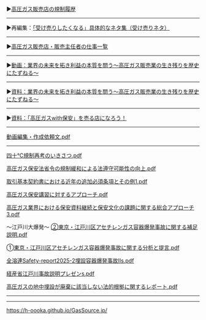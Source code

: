 ▶[高圧ガス販売店の規制履歴](https://h-oooka.github.io/GasSource.jp/IGas_distributors_Timeline.html)

---
▶再編集：[「受け売りしたくなる」具体的なネタ集（受け売りネタ）](https://h-oooka.github.io/GasSource.jp/A_collection_of_specific_topics.html)

---
▶[高圧ガス販売店・販売主任者の仕事一覧](https://github.com/h-oooka/GasSource.jp/blob/main/%E9%AB%98%E5%9C%A7%E3%82%AC%E3%82%B9%E8%B2%A9%E5%A3%B2%E5%BA%97%E3%83%BB%E8%B2%A9%E5%A3%B2%E4%B8%BB%E4%BB%BB%E8%80%85%E3%81%AE%E4%BB%95%E4%BA%8B%E3%81%96%E3%81%A3%E3%81%A8%E4%B8%80%E8%A6%A72023.md)

---
▶[動画：業界の未来を拓き利益の本質を問う〜高圧ガス販売業の生き残りを歴史にたずねる〜](https://youtu.be/BITLzXlhM98)


---
▶[資料：業界の未来を拓き利益の本質を問う〜高圧ガス販売業の生き残りを歴史にたずねる〜](https://github.com/h-oooka/GasSource.jp/blob/main/%E6%A5%AD%E7%95%8C%E3%81%AE%E6%9C%AA%E6%9D%A5%E3%82%92%E6%8B%93%E3%81%8D%E5%88%A9%E7%9B%8A%E3%81%AE%E6%9C%AC%E8%B3%AA%E3%82%92%E5%95%8F%E3%81%86%E3%80%9C%E9%AB%98%E5%9C%A7%E3%82%AC%E3%82%B9%E8%B2%A9%E5%A3%B2%E6%A5%AD%E3%81%AE%E7%94%9F%E3%81%8D%E6%AE%8B%E3%82%8A%E3%82%92%E6%AD%B4%E5%8F%B2%E3%81%AB%E3%81%9F%E3%81%9A%E3%81%AD%E3%82%8B%E3%80%9C.pdf)


---
▶[資料：「高圧ガスwith保安」を売る店になろう！](https://github.com/h-oooka/GasSource.jp/blob/main/%E6%A5%AD%E7%95%8C%E3%81%AE%E6%9C%AA%E6%9D%A5%E3%82%92%E6%8B%93%E3%81%8D%E5%88%A9%E7%9B%8A%E3%81%AE%E6%9C%AC%E8%B3%AA%E3%82%92%E5%95%8F%E3%81%86%E3%80%9C%E9%AB%98%E5%9C%A7%E3%82%AC%E3%82%B9%E8%B2%A9%E5%A3%B2%E6%A5%AD%E3%81%AE%E7%94%9F%E3%81%8D%E6%AE%8B%E3%82%8A%E3%82%92%E6%AD%B4%E5%8F%B2%E3%81%AB%E3%81%9F%E3%81%9A%E3%81%AD%E3%82%8B%E3%80%9C.pdf)


---

[動画編集・作成依頼文.pdf](https://github.com/h-oooka/GasSource.jp/blob/main/%E5%8B%95%E7%94%BB%E7%B7%A8%E9%9B%86%E3%83%BB%E4%BD%9C%E6%88%90%E4%BE%9D%E9%A0%BC%E6%96%87.pdf)

---

[四十℃規制再考のいきさつ.pdf](https://github.com/h-oooka/GasSource.jp/blob/main/%E5%9B%9B%E5%8D%81%E2%84%83%E8%A6%8F%E5%88%B6%E5%86%8D%E8%80%83%E3%81%AE%E3%81%84%E3%81%8D%E3%81%95%E3%81%A4.pdf)

[高圧ガス保安法省令の規制緩和による法遵守可能性の向上.pdf](https://github.com/h-oooka/GasSource.jp/blob/main/%E9%AB%98%E5%9C%A7%E3%82%AC%E3%82%B9%E4%BF%9D%E5%AE%89%E6%B3%95%E7%9C%81%E4%BB%A4%E3%81%AE%E8%A6%8F%E5%88%B6%E7%B7%A9%E5%92%8C%E3%81%AB%E3%82%88%E3%82%8B%E6%B3%95%E9%81%B5%E5%AE%88%E5%8F%AF%E8%83%BD%E6%80%A7%E3%81%AE%E5%90%91%E4%B8%8A.pdf)

[取引基本契約書における近年の追加必須条項とその例1.pdf](https://github.com/h-oooka/GasSource.jp/blob/main/%E5%8F%96%E5%BC%95%E5%9F%BA%E6%9C%AC%E5%A5%91%E7%B4%84%E6%9B%B8%E3%81%AB%E3%81%8A%E3%81%91%E3%82%8B%E8%BF%91%E5%B9%B4%E3%81%AE%E8%BF%BD%E5%8A%A0%E5%BF%85%E9%A0%88%E6%9D%A1%E9%A0%85%E3%81%A8%E3%81%9D%E3%81%AE%E4%BE%8B1.pdf)

[高圧ガス保安講習に対するアプローチ.pdf](https://github.com/h-oooka/GasSource.jp/blob/main/%E9%AB%98%E5%9C%A7%E3%82%AC%E3%82%B9%E4%BF%9D%E5%AE%89%E8%AC%9B%E7%BF%92%E3%81%AB%E5%AF%BE%E3%81%99%E3%82%8B%E3%82%A2%E3%83%97%E3%83%AD%E3%83%BC%E3%83%81.pdf)

[高圧ガス業界における保安資料継続と保安文化の課題に関する総合アプローチ3.pdf](https://github.com/h-oooka/GasSource.jp/blob/main/%E9%AB%98%E5%9C%A7%E3%82%AC%E3%82%B9%E6%A5%AD%E7%95%8C%E3%81%AB%E3%81%8A%E3%81%91%E3%82%8B%E4%BF%9D%E5%AE%89%E8%B3%87%E6%96%99%E7%B6%99%E7%B6%9A%E3%81%A8%E4%BF%9D%E5%AE%89%E6%96%87%E5%8C%96%E3%81%AE%E8%AA%B2%E9%A1%8C%E3%81%AB%E9%96%A2%E3%81%99%E3%82%8B%E7%B7%8F%E5%90%88%E3%82%A2%E3%83%97%E3%83%AD%E3%83%BC%E3%83%813.pdf)

～江戸川大爆発～
[②東京・江戸川区アセチレンガス容器爆発事故に関する補足説明.pdf](https://github.com/h-oooka/GasSource.jp/blob/main/%E2%91%A1%E6%9D%B1%E4%BA%AC%E3%83%BB%E6%B1%9F%E6%88%B8%E5%B7%9D%E5%8C%BA%E3%82%A2%E3%82%BB%E3%83%81%E3%83%AC%E3%83%B3%E3%82%AC%E3%82%B9%E5%AE%B9%E5%99%A8%E7%88%86%E7%99%BA%E4%BA%8B%E6%95%85%E3%81%AB%E9%96%A2%E3%81%99%E3%82%8B%E8%A3%9C%E8%B6%B3%E8%AA%AC%E6%98%8E.pdf)

[➀東京・江戸川区アセチレンガス容器爆発事故に関する分析と提言.pdf](https://github.com/h-oooka/GasSource.jp/blob/main/%E2%9E%80%E6%9D%B1%E4%BA%AC%E3%83%BB%E6%B1%9F%E6%88%B8%E5%B7%9D%E5%8C%BA%E3%82%A2%E3%82%BB%E3%83%81%E3%83%AC%E3%83%B3%E3%82%AC%E3%82%B9%E5%AE%B9%E5%99%A8%E7%88%86%E7%99%BA%E4%BA%8B%E6%95%85%E3%81%AB%E9%96%A2%E3%81%99%E3%82%8B%E5%88%86%E6%9E%90%E3%81%A8%E6%8F%90%E8%A8%80.pdf)

[全溶連Safety-report2025-2埋設容器爆発事故Ⅱs.pdf](https://github.com/h-oooka/GasSource.jp/blob/main/%E5%85%A8%E6%BA%B6%E9%80%A3Safety-report2025-2%E5%9F%8B%E8%A8%AD%E5%AE%B9%E5%99%A8%E7%88%86%E7%99%BA%E4%BA%8B%E6%95%85%E2%85%A1s.pdf)

[経産省江戸川事故説明プレゼンs.pdf](https://github.com/h-oooka/GasSource.jp/blob/main/%E7%B5%8C%E7%94%A3%E7%9C%81%E6%B1%9F%E6%88%B8%E5%B7%9D%E4%BA%8B%E6%95%85%E8%AA%AC%E6%98%8E%E3%83%97%E3%83%AC%E3%82%BC%E3%83%B3s.pdf)

[高圧ガスの地中埋設が廃棄に該当しない法的根拠に関するレポート.pdf](https://github.com/h-oooka/GasSource.jp/blob/main/%E9%AB%98%E5%9C%A7%E3%82%AC%E3%82%B9%E3%81%AE%E5%9C%B0%E4%B8%AD%E5%9F%8B%E8%A8%AD%E3%81%8C%E5%BB%83%E6%A3%84%E3%81%AB%E8%A9%B2%E5%BD%93%E3%81%97%E3%81%AA%E3%81%84%E6%B3%95%E7%9A%84%E6%A0%B9%E6%8B%A0%E3%81%AB%E9%96%A2%E3%81%99%E3%82%8B%E3%83%AC%E3%83%9D%E3%83%BC%E3%83%88.pdf)


---


---
https://h-oooka.github.io/GasSource.jp/

